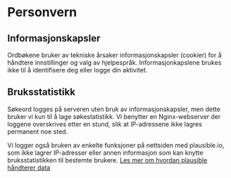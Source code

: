 # Personvern
## Informasjonskapsler
Ordbøkene bruker av tekniske årsaker informasjonskapsler (cookier) for å håndtere innstillinger og valg av hjelpespråk. Informasjonkapslene brukes ikke til å identifisere deg eller logge din aktivitet. 

## Bruksstatistikk
Søkeord logges på serveren uten bruk av informasjonskapsler, men dette bruker vi kun til å lage søkestatistikk. Vi benytter en Nginx-webserver der loggene overskrives etter en stund, slik at IP-adressene ikke lagres permanent noe sted. 

Vi logger også bruken av enkelte funksjoner på nettsiden med plausible.io, som ikke lagrer IP-adresser eller annen informasjon som kan knytte bruksstatistikken til bestemte brukere. [Les mer om hvordan plausible håndterer data](https://plausible.io/data-policy)
